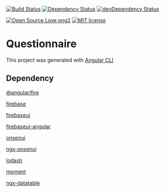 [![Build Status](https://travis-ci.com/l7960261/questionnaire.svg?branch=master)](https://travis-ci.com/l7960261/questionnaire) [![Dependency Status](https://david-dm.org/l7960261/questionnaire.svg)](https://david-dm.org/l7960261/questionnaire) [![devDependency Status](https://david-dm.org/l7960261/questionnaire/dev-status.svg)](https://david-dm.org/l7960261/questionnaire?type=dev)

[![Open Source Love png2](https://badges.frapsoft.com/os/v2/open-source.png?v=103)](https://github.com/ellerbrock/open-source-badges/)
[![MIT license](https://img.shields.io/badge/License-MIT-blue.svg)](https://lbesson.mit-license.org/)

# Questionnaire

This project was generated with [Angular CLI](https://github.com/angular/angular-cli)

## Dependency

[@angular/fire](https://github.com/angular/angularfire2)

[firebase](https://github.com/firebase/firebase-js-sdk)

[firebaseui](https://github.com/firebase/firebaseui-web)

[firebaseui-angular](https://www.npmjs.com/package/firebaseui-angular)

[onsenui](https://onsen.io/)

[ngx-onsenui](https://github.com/OnsenUI/OnsenUI/tree/master/bindings/angular2)

[lodash](https://lodash.com/)

[moment](https://momentjs.com/)

[ngx-datatable](https://github.com/swimlane/ngx-datatable)

